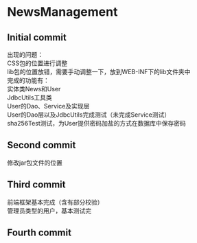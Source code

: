 # NewsManagement

## Initial commit
出现的问题：<br>
CSS包的位置进行调整<br>
lib包的位置放错，需要手动调整一下，放到WEB-INF下的lib文件夹中<br>
完成的功能有：<br>
实体类News和User<br>
JdbcUtils工具类<br>
User的Dao、Service及实现层<br>
User的Dao层以及JdbcUtils完成测试（未完成Service测试）<br>
sha256Test测试，为User提供密码加盐的方式在数据库中保存密码<br>

## Second commit
修改jar包文件的位置

## Third commit
前端框架基本完成（含有部分校验）<br>
管理员类型的用户，基本测试完

## Fourth commit